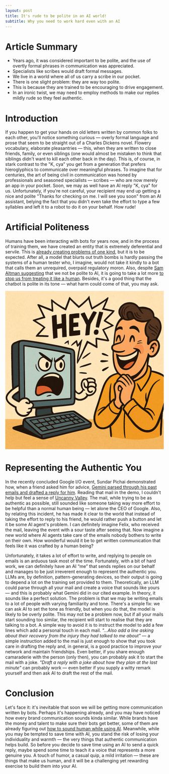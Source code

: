 ```yaml
---
layout: post
title: It's rude to be polite in an AI world!
subtitle: Why you need to work hard even with an AI
---
```


# Article Summary
- Years ago, it was considered important to be polite, and the use of overtly formal phrases in communication was appreciated.
- Specialists like scribes would draft formal messages.
- We live in a world where all of us carry a scribe in our pocket.
- There is one slight problem: they are way too polite.
- This is because they are trained to be encouraging to drive engagement.
- In an ironic twist, we may need to employ methods to make our replies mildly rude so they feel authentic.

# Introduction

If you happen to get your hands on old letters written by common folks to each other, you'll notice something curious — overly formal language and prose that seem to be straight out of a Charles Dickens novel. Flowery vocabulary, elaborate pleasantries — this, when they are written to close friends, family, or even siblings (one would almost be mistaken to think that siblings didn't want to kill each other back in the day). This is, of course, in stark contrast to the "K, cya" you get from a generation that prefers hieroglyphics to communicate over meaningful phrases. To imagine that for centuries, the art of being civil in communication was honed by professionals and seasoned specialists — scribes — who are now merely an app in your pocket. Soon, we may as well have an AI reply "K, cya" for us. Unfortunately, if you're not careful, your recipient may end up getting a nice and polite "Thanks for checking on me. I will see you soon" from an AI assistant, belying the fact that you didn't even take the effort to type a few syllables and left it to a robot to do it on your behalf. How rude!

# Artificial Politeness

Humans have been interacting with bots for years now, and in the process of training them, we have created an entity that is extremely deferential and servile. This is [already creating problems of one kind](https://www.popsci.com/technology/openai-jerks/), but it is to be expected. After all, a model that blurts out truth bombs is hardly passing the systems of a human tester who, I imagine, would not take it kindly to a bot that calls them an unrequired, overpaid regulatory moron. Also, despite [Sam Altman suggesting](https://www.techinasia.com/news/being-polite-to-ai-thatll-cost-you-millions-altman-says) that we not be polite to AI, it is going to take a lot more [to stop us from treating it like a human](https://www.diplomacy.edu/blog/politeness-in-2025-why-are-we-so-kind-to-ai/). Besides, it's a good thing that the chatbot is polite in its tone — what harm could come of that, you may ask.

![Alt text](../images/Polite_2b_rude.PNG)


# Representing the Authentic You

In the recently concluded Google I/O event, Sundar Pichai demonstrated how, when a friend asked him for advice, [Gemini parsed through his past emails and drafted a reply for him](https://blog.google/technology/ai/io-2025-keynote/#personalization). Reading that mail in the demo, I couldn't help but feel a sense of [Uncanny Valley](https://bluemonarchgroup.com/blog/the-uncanny-valley-of-communication-when-it-sounds-right-but-feels-wrong/). The mail, while trying to be as authentic as possible, still sounded like someone taking way more effort to be helpful than a normal human being — let alone the CEO of Google. Also, by relating this incident, he has made it clear to the world that instead of taking the effort to reply to his friend, he would rather push a button and let it be some AI agent's problem. I can definitely imagine Felix, who received the mail, leaving the event with a sour taste after seeing that. Now imagine a new world where AI agents take care of the emails nobody bothers to write on their own. How wonderful would it be to get written communication that feels like it was crafted by a human being?

Unfortunately, it takes a lot of effort to write, and replying to people on emails is an arduous task most of the time. Fortunately, with a bit of hard work, we can definitely have an AI “me” that sends replies on our behalf and manages to be just irreverent enough to represent the authentic you. LLMs are, by definition, pattern-generating devices, so their output is going to depend a lot on the training set provided to them. Theoretically, an LLM could parse through all your mail and create a voice that sounds like yours — and this is probably what Gemini did in our cited example. In theory, it sounds like a perfect solution. The problem is that we may be writing emails to a lot of people with varying familiarity and tone. There's a simple fix: we can ask AI to set the tone as friendly, but when you do that, the model is likely to be overly polite. This may not be a problem now, but if all your mails start sounding too similar, the recipient will start to realise that they are talking to a bot. A simple way to avoid it is to instruct the model to add a few lines which add a personal touch in each mail. _"...Also add a line asking about their recovery from the injury they had talked to me about"_ — a simple instruction added to the mail is just enough to show that you took care in drafting the reply and, in general, is a good practice to improve your network and maintain friendships. Even better, if you share enough camaraderie with the person (only then), you can probably ask it to start the mail with a joke. _"Draft a reply with a joke about how they plan at the last minute"_ can probably work — even better if you supply a witty remark yourself and then ask AI to draft the rest of the mail.

# Conclusion

Let's face it: it's inevitable that soon we will be getting more communication written by bots. Perhaps it's happening already, and you may have noticed how every brand communication sounds kinda similar. While brands have the money and talent to make sure their bots get better, some of them are already figuring out [how to sound human while using AI](https://www.appnova.com/how-to-stay-authentic-in-an-ai-driven-world-a-guide-for-brands/). Meanwhile, while you may be tempted to save time with AI, you stand the risk of losing your individuality and warmth — the very things that authentic communication helps build. So before you decide to save time using an AI to send a quick reply, maybe spend some time to teach it a voice that represents a more genuine you. A touch of humor, a casual quip, a mild irritation — these are things that make us human, and it will be a challenging yet rewarding exercise to build them into your AI.
